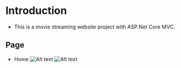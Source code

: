 # Introduction
- This is a movie streaming website project with ASP.Net Core MVC.

## Page

- Home
  <img src="https://phimstrong.azurewebsites.net/src/img/Upload/MainPage.png" alt="Alt text" title="Optional title">
  <img src="https://phimstrong.azurewebsites.net/src/img/Upload/MainPage2.png" alt="Alt text" title="Optional title">
